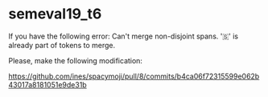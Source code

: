 # semeval19_t6

If you have the following error: Can't merge non-disjoint spans. '🇸' is already part of tokens to merge.

Please, make the following modification:

https://github.com/ines/spacymoji/pull/8/commits/b4ca06f72315599e062b43017a8181051e9de31b
